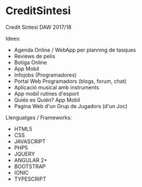 # CreditSintesi
Credit Sintesi DAW 2017/18


Idees:
  - Agenda Online / WebApp per planning de tasques
  - Reviews de pelis
  - Botiga Online
  - App Mobil
  - Infojobs (Programadores)
  - Portal Web Programadors (blogs, forum, chat)
  - Aplicació musical amb instruments
  - App mobil rutines d'esport
  - Quiés es Quién? App Mobil
  - Pagina Web d'un Grup de Jugadors (d'un Joc)
  
  
Llenguatges / Frameworks:
  - HTML5
  - CSS
  - JAVASCRIPT
  - PHP5
  - JQUERY
  - ANGULAR 2+
  - BOOTSTRAP
  - IONIC
  - TYPESCRIPT
